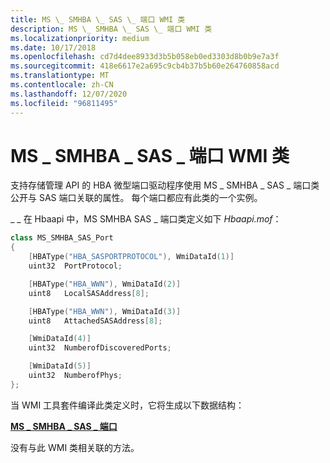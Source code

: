 ```yaml
---
title: MS \_ SMHBA \_ SAS \_ 端口 WMI 类
description: MS \_ SMHBA \_ SAS \_ 端口 WMI 类
ms.localizationpriority: medium
ms.date: 10/17/2018
ms.openlocfilehash: cd7d4dee8933d3b5b058eb0ed3303d8b0b9e7a3f
ms.sourcegitcommit: 418e6617e2a695c9cb4b37b5b60e264760858acd
ms.translationtype: MT
ms.contentlocale: zh-CN
ms.lasthandoff: 12/07/2020
ms.locfileid: "96811495"
---
```

# <a name="ms_smhba_sas_port-wmi-class"></a>MS \_ SMHBA \_ SAS \_ 端口 WMI 类


支持存储管理 API 的 HBA 微型端口驱动程序使用 MS \_ SMHBA \_ SAS \_ 端口类公开与 SAS 端口关联的属性。 每个端口都应有此类的一个实例。

\_ \_ 在 Hbaapi 中，MS SMHBA SAS \_ 端口类定义如下 *Hbaapi.mof*：

```cpp
class MS_SMHBA_SAS_Port 
{
    [HBAType("HBA_SASPORTPROTOCOL"), WmiDataId(1)]
    uint32  PortProtocol;

    [HBAType("HBA_WWN"), WmiDataId(2)]
    uint8   LocalSASAddress[8];

    [HBAType("HBA_WWN"), WmiDataId(3)]
    uint8   AttachedSASAddress[8];

    [WmiDataId(4)]
    uint32  NumberofDiscoveredPorts;

    [WmiDataId(5)]
    uint32  NumberofPhys;
};
```

当 WMI 工具套件编译此类定义时，它将生成以下数据结构：

[**MS \_ SMHBA \_ SAS \_ 端口**](/windows-hardware/drivers/ddi/hbapiwmi/ns-hbapiwmi-_ms_smhba_sas_port)

没有与此 WMI 类相关联的方法。

 

